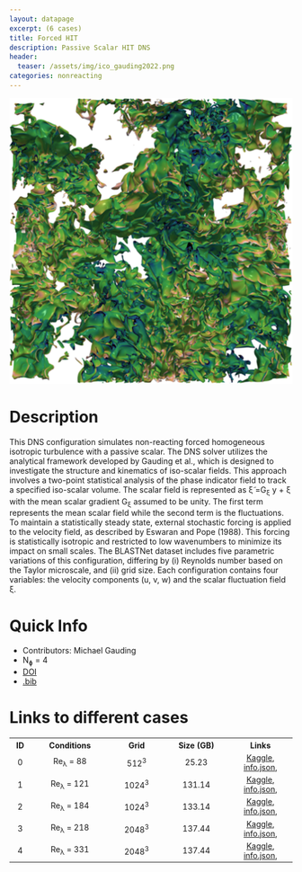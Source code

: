 ```yaml
---
layout: datapage
excerpt: (6 cases)
title: Forced HIT
description: Passive Scalar HIT DNS
header:
  teaser: /assets/img/ico_gauding2022.png
categories: nonreacting
---
```


<div class="sidebar__right" style="text-align: center; top: 160px;">
    <img src="./assets/img/gauding2022.png" alt="Image 1">
</div>

# Description
This DNS configuration simulates non-reacting forced homogeneous isotropic turbulence with a passive scalar. The DNS solver utilizes the analytical framework developed by Gauding et al., which is designed to investigate the structure and kinematics of iso-scalar fields. This approach involves a two-point statistical analysis of the phase indicator field to track a specified iso-scalar volume. The scalar field is represented as &#x03BE;&#x0303; =G<sub>ξ</sub> y + ξ with the mean scalar gradient G<sub>ξ</sub> assumed to be unity. The first term represents the mean scalar field while the second term is the fluctuations. To maintain a statistically steady state, external stochastic forcing is applied to the velocity field, as described by Eswaran and Pope (1988). This forcing is statistically isotropic and restricted to low wavenumbers to minimize its impact on small scales. The BLASTNet dataset includes five parametric variations of this configuration, differing by (i) Reynolds number based on the Taylor microscale, and (ii) grid size. Each configuration contains four variables: the velocity components (u, v, w) and the scalar fluctuation field &xi;. 


# Quick Info
* Contributors: Michael Gauding 
*  N<sub>&#632;</sub> = 4
* <a href="https://doi.org/10.1017/jfm.2022.367">DOI</a>
* <a href="./assets/bib/gauding2022.bib">.bib</a>

# Links to different cases

<table align="center">
    <tr class="header">
    <th style="width:2%;">ID</th>
    <th style="width:10%;">Conditions</th>
      <!-- <th style="width:60%;">TPY</th> -->
    <th style="width:8%;">Grid</th>
    <th style="width:10%;">Size (GB)</th>
      <!-- <th style="width:60%;">Article</th> -->
    <th style="width:8%;">Links</th>
    </tr>
    <tr>       
        <td align="center"> 0 </td>
        <td align="center">Re<sub>&lambda;</sub> = 88</td>
        <td align="center">512<sup>3</sup></td>
        <td align="center">25.23</td>
        <td align="center">
        <a href="https://www.kaggle.com/datasets/bassemakoush/passive-fhit-dns-r0">Kaggle</a>, 
        <a href="./assets/json/gauding2022/passive-fhit-dns-r0-info.json">info.json</a>,
        </td>
    </tr>
    <tr>       
        <td align="center"> 1 </td>
        <td align="center">Re<sub>&lambda;</sub> = 121</td>
        <td align="center">1024<sup>3</sup></td>
        <td align="center">131.14</td>
        <td align="center">
        <a href="https://www.kaggle.com/datasets/bassemakoush/passive-fhit-dns-r1">Kaggle</a>, 
        <a href="./assets/json/gauding2022/passive-fhit-dns-r1-info.json">info.json</a>,
        </td>
    </tr>
    <tr>       
        <td align="center"> 2 </td>
        <td align="center">Re<sub>&lambda;</sub> = 184</td>
        <td align="center">1024<sup>3</sup></td>
        <td align="center">133.14</td>
        <td align="center">
        <a href="https://www.kaggle.com/datasets/bassemakoush/passive-fhit-dns-r2">Kaggle</a>, 
        <a href="./assets/json/gauding2022/passive-fhit-dns-r2-info.json">info.json</a>,
        </td>
    </tr>
    <tr>       
        <td align="center"> 3 </td>
        <td align="center">Re<sub>&lambda;</sub> = 218</td>
        <td align="center">2048<sup>3</sup></td>
        <td align="center">137.44</td>
        <td align="center">
        <a href="https://www.kaggle.com/datasets/bassemakoush/passive-fhit-dns-r3">Kaggle</a>, 
        <a href="./assets/json/gauding2022/passive-fhit-dns-r3-info.json">info.json</a>,
        </td>
    </tr>
    <tr>       
        <td align="center"> 4 </td>
        <td align="center">Re<sub>&lambda;</sub> = 331</td>
        <td align="center">2048<sup>3</sup></td>
        <td align="center">137.44</td>
        <td align="center">
        <a href="https://www.kaggle.com/datasets/bassemakoush/passive-fhit-dns-r4">Kaggle</a>, 
        <a href="./assets/json/gauding2022/passive-fhit-dns-r4-info.json">info.json</a>,
        </td>
    </tr>
    <!-- </tr>
        <tr>       
        <td align="center"> 5 </td>
        <td align="center">Re<sub>&lambda;</sub> = 331</td>
        <td align="center">4096<sup>3</sup></td>
        <td align="center">25.23</td>
        <td align="center">
        <a href="https://www.kaggle.com/datasets/bassemakoush/passive-fhit-dns-r5">Kaggle</a>, 
        <a href="./assets/json/gauding2022/passive-fhit-dns-r5-info.json">info.json</a>,
        </td>
    </tr> -->
</table>
